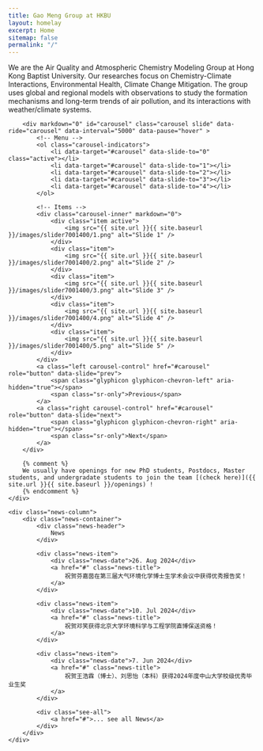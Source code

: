```yaml
---
title: Gao Meng Group at HKBU
layout: homelay
excerpt: Home
sitemap: false
permalink: "/"
---
```


<style>
    .main-container {
        display: flex;
        gap: 30px;
        align-items: flex-start;
    }
    
    .content-column {
        flex: 2;
    }
    
    .news-column {
        flex: 1;
        max-width: 350px;
        position: sticky;
        top: 20px;
    }
    
    .news-container {
        background-color: #f8f9fa;
        padding: 15px;
        border-radius: 8px;
    }
    
    .news-header {
        color: #333;
        padding: 10px 0;
        font-size: 1.5em;
        font-weight: bold;
        border-bottom: 2px solid #ddd;
        margin-bottom: 15px;
    }
    
    .news-item {
        margin-bottom: 20px;
        padding-bottom: 15px;
        border-bottom: 1px solid #eee;
    }
    
    .news-date {
        color: #666;
        font-size: 0.9em;
        margin-bottom: 5px;
    }
    
    .news-title {
        color: #0056b3;
        text-decoration: none;
        font-size: 1em;
        line-height: 1.4;
        display: block;
    }
    
    .news-title:hover {
        color: #003d82;
        text-decoration: underline;
    }
    
    .see-all {
        text-align: right;
        margin-top: 15px;
    }
    
    .see-all a {
        color: #0056b3;
        text-decoration: none;
        font-size: 0.9em;
    }
    
    @media (max-width: 992px) {
        .main-container {
            flex-direction: column;
        }
        .news-column {
            max-width: 100%;
        }
    }
</style>

<div class="main-container">
    <div class="content-column">
        We are the Air Quality and Atmospheric Chemistry Modeling Group at Hong Kong Baptist University. Our researches focus on Chemistry-Climate Interactions, Environmental Health, Climate Change Mitigation. The group uses global and regional models with observations to study the formation mechanisms and long-term trends of air pollution, and its interactions with weather/climate systems.

        <div markdown="0" id="carousel" class="carousel slide" data-ride="carousel" data-interval="5000" data-pause="hover" >
            <!-- Menu -->
            <ol class="carousel-indicators">
                <li data-target="#carousel" data-slide-to="0" class="active"></li>
                <li data-target="#carousel" data-slide-to="1"></li>
                <li data-target="#carousel" data-slide-to="2"></li>
                <li data-target="#carousel" data-slide-to="3"></li>
                <li data-target="#carousel" data-slide-to="4"></li>
            </ol>

            <!-- Items -->
            <div class="carousel-inner" markdown="0">
                <div class="item active">
                    <img src="{{ site.url }}{{ site.baseurl }}/images/slider7001400/1.png" alt="Slide 1" />
                </div>
                <div class="item">
                    <img src="{{ site.url }}{{ site.baseurl }}/images/slider7001400/2.png" alt="Slide 2" />
                </div>
                <div class="item">
                    <img src="{{ site.url }}{{ site.baseurl }}/images/slider7001400/3.png" alt="Slide 3" />
                </div>
                <div class="item">
                    <img src="{{ site.url }}{{ site.baseurl }}/images/slider7001400/4.png" alt="Slide 4" />
                </div>
                <div class="item">
                    <img src="{{ site.url }}{{ site.baseurl }}/images/slider7001400/5.png" alt="Slide 5" />
                </div>
            </div>
            <a class="left carousel-control" href="#carousel" role="button" data-slide="prev">
                <span class="glyphicon glyphicon-chevron-left" aria-hidden="true"></span>
                <span class="sr-only">Previous</span>
            </a>
            <a class="right carousel-control" href="#carousel" role="button" data-slide="next">
                <span class="glyphicon glyphicon-chevron-right" aria-hidden="true"></span>
                <span class="sr-only">Next</span>
            </a>
        </div>

        {% comment %}
        We usually have openings for new PhD students, Postdocs, Master students, and undergradate students to join the team [(check here)]({{ site.url }}{{ site.baseurl }}/openings) !
        {% endcomment %}
    </div>
    
    <div class="news-column">
        <div class="news-container">
            <div class="news-header">
                News
            </div>
            
            <div class="news-item">
                <div class="news-date">26. Aug 2024</div>
                <a href="#" class="news-title">
                    祝贺芬嘉茵在第三届大气环境化学博士生学术会议中获得优秀报告奖！
                </a>
            </div>

            <div class="news-item">
                <div class="news-date">10. Jul 2024</div>
                <a href="#" class="news-title">
                    祝贺邓笑获得北京大学环境科学与工程学院直博保送资格！
                </a>
            </div>

            <div class="news-item">
                <div class="news-date">7. Jun 2024</div>
                <a href="#" class="news-title">
                    祝贺王浩霖（博士）、刘思怡（本科）获得2024年度中山大学校级优秀毕业生奖
                </a>
            </div>

            <div class="see-all">
                <a href="#">... see all News</a>
            </div>
        </div>
    </div>
</div>
